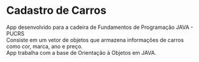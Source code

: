 # Cadastro de Carros
App desenvolvido para a cadeira de Fundamentos de Programação JAVA - PUCRS <br>
Consiste em um vetor de objetos que armazena informações de carros como cor, marca, ano e preço. <br>
App trabalha com a base de Orientação à Objetos em JAVA.
